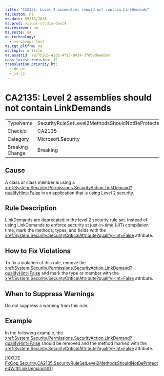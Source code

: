 ```yaml
---
title: "CA2135: Level 2 assemblies should not contain LinkDemands"
ms.custom: na
ms.date: 09/18/2016
ms.prod: visual-studio-dev14
ms.reviewer: na
ms.suite: na
ms.technology: 
  - vs-devops-test
ms.tgt_pltfrm: na
ms.topic: article
ms.assetid: 7a775285-42d2-4f13-8434-3fdb0deeebe6
caps.latest.revision: 12
translation.priority.ht: 
  - de-de
  - ja-jp
---
```

# CA2135: Level 2 assemblies should not contain LinkDemands
|||  
|-|-|  
|TypeName|SecurityRuleSetLevel2MethodsShouldNotBeProtectedWithLinkDemands|  
|CheckId|CA2135|  
|Category|Microsoft.Security|  
|Breaking Change|Breaking|  
  
## Cause  
 A class or class member is using a <xref:System.Security.Permissions.SecurityAction.LinkDemand?qualifyHint=False> in an application that is using Level 2 security.  
  
## Rule Description  
 LinkDemands are deprecated in the level 2 security rule set. Instead of using LinkDemands to enforce security at just-in-time (JIT) compilation time, mark the methods, types, and fields with the <xref:System.Security.SecurityCriticalAttribute?qualifyHint=False> attribute.  
  
## How to Fix Violations  
 To fix a violation of this rule, remove the <xref:System.Security.Permissions.SecurityAction.LinkDemand?qualifyHint=False> and mark the type or member with the <xref:System.Security.SecurityCriticalAttribute?qualifyHint=False> attribute.  
  
## When to Suppress Warnings  
 Do not suppress a warning from this rule.  
  
## Example  
 In the following example, the <xref:System.Security.Permissions.SecurityAction.LinkDemand?qualifyHint=False> should be removed and the method marked with the <xref:System.Security.SecurityCriticalAttribute?qualifyHint=False> attribute.  
  
 [!CODE [FxCop.Security.CA2135.SecurityRuleSetLevel2MethodsShouldNotBeProtectedWithLinkDemands#1](../CodeSnippet/VS_Snippets_CodeAnalysis/fxcop.security.ca2135.securityrulesetlevel2methodsshouldnotbeprotectedwithlinkdemands#1)]